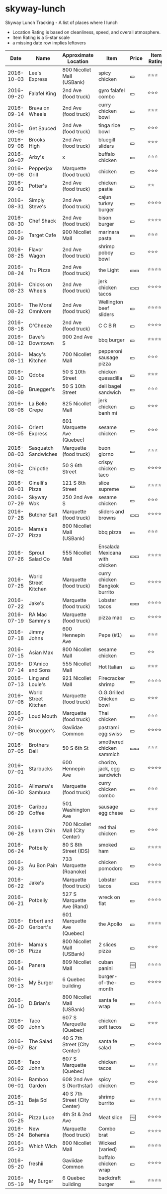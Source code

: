 # skyway-lunch
Skyway Lunch Tracking - A list of places where I lunch
* Location Rating is based on cleanliness, speed, and overall atmosphere.
* Item Rating is a 5-star scale
* a missing date row implies leftovers

Date       | Name       | Approximate Location | Item          | Price | Item Rating
----       | ----       | -------------------- | ------        | ----- | ------ 
2016-10-03 | Lee's Express | 800 Nicollet Mall (USBank) | spicy chicken | :dollar: | :star::star::star:
2016-09-20 | Falafel King | 2nd Ave (food truck) | gyro falafel combo | :dollar: | :star::star::star:
2016-09-14 | Brava on Wheels | 2nd Ave (food truck) | curry chicken bowl | :dollar: | :star::star::star:
2016-09-09 | Get Sauced | 2nd Ave (food truck) | tinga rice bowl | :dollar: | :star::star::star:
2016-09-08 | Brooks High | 2nd Ave (food truck) | bluegill sliders | :dollar: | :star::star::star:
2016-09-07 | Arby's | x  | buffalo chicken | :dollar: | :star::star::star:
2016-09-06 | Pepperjax Grill | Marquette (food truck) | chicken | :dollar: | :star::star::star:
2016-09-01 | Potter's | 2nd Ave (food truck) | chicken pastie | :dollar: | :star::star:
2016-08-31 | Simply Steve's | 2nd Ave (food truck) | cajun turkey burger | :dollar: | :star::star::star::star:
2016-08-30 | Chef Shack | 2nd Ave (food truck) | bison burger | :dollar: | :star::star::star::star:
2016-08-29 | Target Cafe | 900 Nicollet Mall | marinara pasta | :dollar: | :star::star::star:
2016-08-25 | Flavor Wagon | 2nd Ave (food truck) | shrimp poboy bowl | :dollar: | :star::star::star:
2016-08-24 | Tru Pizza | 2nd Ave (food truck) | the Light | :dollar::dollar: | :star::star::star::star:
2016-08-23 | Chicks on Wheels | 2nd Ave (food truck) | jerk chicken tacos | :dollar::dollar: | :star::star::star::star:
2016-08-22 | The Moral Omnivore | 2nd Ave (food truck) | Wellington beef sliders | :dollar: | :star::star::star::star:
2016-08-18 | O'Cheeze | 2nd Ave (food truck) | C C B R | :dollar: | :star::star::star::star:
2016-08-12 | Dave's Downtown | 900 2nd Ave S | bbq burger | :dollar: | :star::star::star::star:
2016-08-11 | Macy's Kitchen | 700 Nicollet Mall | pepperoni sausage pizza | :dollar: | :star::star::star:
2016-08-10 | Qdoba | 50 S 10th Street | chicken quesadilla | :dollar: | :star::star::star:
2016-08-09 | Bruegger's | 50 S 10th Street | deli bagel sandwich | :dollar: | :star::star::star:
2016-08-08 | La Belle Crepe | 825 Nicollet Mall | jerk chicken banh mi | :dollar: | :star::star::star:
2016-08-05 | Orient Express | 601 Marquette Ave (Quebec) | sesame chicken | :dollar: | :star::star::star:
2016-08-03 | Sasquatch Sandwiches | Marquette (food truck) | buon giorno | :dollar: | :star::star::star:
2016-08-02 | Chipotle | 50 S 6th Street | crispy chicken taco | :dollar: | :star::star::star::star:
2016-08-01 | Ginelli's Pizza | 121 S 8th Street | slice supreme | :dollar: | :star::star::star::star:
2016-07-29 | Skyway Wok | 250 2nd Ave S | sesame chicken | :dollar: | :star::star::star:
2016-07-28 | Butcher Salt | Marquette (food truck) | sliders and browns | :dollar::dollar: | :star::star::star::star:
2016-07-27 | Mama's Pizza | 800 Nicollet Mall (USBank) | bbq pizza | :dollar: | :star::star::star:
2016-07-26 | Sprout Salad Co | 555 Nicollet Mall | Ensalada Mexicana with chicken | :dollar::dollar: | :star::star::star::star:
2016-07-25 | World Street Kitchen | Marquette (food truck) | curry chicken Bangkok burrito | :dollar: |:star::star::star::star:
2016-07-22 | Jake's | Marquette (food truck) | Lobster tacos | :dollar::dollar: |:star::star::star::star:
2016-07-19 | RA Mac Sammy's | Marquette (food truck) | pizza mac | :dollar: |:star::star::star::star:
2016-07-18 | Jimmy Johns | 600 Hennepin Ave | Pepe (#1) | :dollar: |:star::star::star:
2016-07-15 | Asian Max | 800 Nicollet Mall | sesame chicken| :dollar: |:star::star:
2016-07-14 | D'Amico and Sons | 555 Nicollet Mall | Hot Italian | :dollar: |:star::star::star:
2016-07-13 | Ling and Louie's | 921 Nicollet Mall | Firecracker shrimp | :dollar: |:star::star::star::star:
2016-07-08 | World Street Kitchen | Marquette (food truck) | O.G.Grilled Chicken bowl | :dollar: |:star::star::star:
2016-07-07 | Loud Mouth | Marquette (food truck) | Thai chicken | :dollar: |:star::star::star:
2016-07-06 | Bruegger's | Gaviidae Common | pastrami egg swiss | :dollar: |:star::star::star::star:
2016-07-05 | Brothers Deli | 50 S 6th St | smothered chicken sammich | :dollar::dollar: |:star::star::star:
2016-07-01 | Starbucks | 600 Hennepin Ave | chorizo, jack, egg sandwich | :dollar: |:star::star::star::star:
2016-06-30 | Alimama's Sambusa | Marquette (food truck) | curry chicken combo | :dollar: |:star::star::star:
2016-06-29 | Caribou Coffee | 501 Washington Ave | sausage egg chese | :dollar: | :star::star::star:
2016-06-28 | Leann Chin | 700 Nicollet Mall (City Center) | red thai chicken | :dollar: | :star::star::star:
2016-06-24 | Potbelly | 80 S 8th Street (IDS) | smoked ham | :dollar: | :star::star::star::star:
2016-06-23 | Au Bon Pain | 733 Marquette (Roanoke) | chicken pomodoro | :dollar: |:star::star::star::star:
2016-06-22 | Jake's | Marquette (food truck) | Lobster tacos | :dollar::dollar: |:star::star::star::star:
2016-06-21 | Potbelly | 527 S Marquette Ave (Rand) | wreck on flat | :dollar: | :star::star::star::star::star:
2016-06-20 | Erbert and Gerbert's | 601 Marquette Ave (Quebec) | the Apollo | :dollar: | :star::star::star::star:
2016-06-16 | Mama's Pizza | 800 Nicollet Mall (USBank) | 2 slices pizza | :dollar: | :star::star::star:
2016-06-14 | Panera | 809 Nicollet Mall | cuban panini | :free: | :star::star::star::star:
2016-06-13 | My Burger  | 6 Quebec building    | burger-of-the-month | :dollar: | :star::star::star::star:
2016-06-10 | D.Brian's | 800 Nicollet Mall (USBank) | santa fe wrap | :dollar: | :star::star::star::star:
2016-06-09 | Taco John's | 607 S Marquette (Quebec) | chicken soft tacos | :dollar: | :star::star::star:
2016-06-07 | The Salad Bar | 40 S 7th Street (City Center) | santa fe salad | :dollar: | :star::star::star::star:
2016-06-02 | Taco John's | 607 S Marquette (Quebec) | chicken tacos | :dollar: | :star::star::star:
2016-06-01 | Bamboo Garden | 608 2nd Ave S (Northstar) | spicy chicken | :dollar: | :star::star::star:
2016-05-31 | Baja Sol   | 40 S 7th Street (City Center)     | shrimp burrito | :dollar: | :star::star::star::star:
2016-05-25 | Pizza Luce | 4th St & 2nd Ave | Meat slice | :free: |:star::star::star::star::star:
2016-05-24 | New Bohemia | Marquette (food truck) | Combo brat | :dollar: |:star::star::star::star:
2016-05-23 | Which Wich | 800 Nicollet Mall    | Wicked (varied) | :dollar: | :star::star::star::star:
2016-05-20 | freshii    | Gaviidae Common      | buffalo chicken wrap| :dollar: | :star::star::star::star:
2016-05-19 | My Burger  | 6 Quebec building    | backdraft burger | :dollar: | :star::star::star::star:
